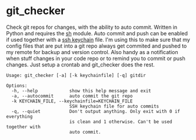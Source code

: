 git_checker
===========

Check git repos for changes, with the ability to auto commit. Written in Python and requires the [sh](https://github.com/amoffat/sh) module.
Auto commit and push can be enabled if used together with a [ssh keychain](http://www.funtoo.org/wiki/Keychain) file. I'm using this to make sure that my config files that are put into a git repo always get commited and pushed to my remote for backup and version control. Also handy as a notification when stuff changes in your code repo or to remind you to commit or push changes. Just setup a crontab and git_checker does the rest.

    Usage: git_checker [-a] [-k keychainfile] [-q] gitdir
    
    Options:
      -h, --help            show this help message and exit
      -a, --autocommit      auto commit the git repo
      -k KEYCHAIN_FILE, --keychainfile=KEYCHAIN_FILE
                            SSH keychain file for auto commits
      -q, --quiet           Don't output anything. Only exit with 0 if everything
                            is clean and 1 otherwise. Can't be used together with
                            auto commit.
